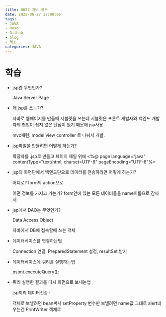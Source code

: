 ```yaml
---
title: 0627 자바 공부
date: 2022-06-27 17:09:05
tags:
- JAVA
- Hexo
- Github
- blog
- 헥소
categories: JAVA
---
```






# 학습

- jsp란 무엇인가?
    
    Java Server Page
    
- 왜 jsp를 쓰는가?
    
    자바로 웹페이지를 만들때 서블릿을 쓰는데
    서블릿은 프론트 개발자와 백엔드 개발자의 협업이 쉽지 않은 단점이 있기 때문에 jsp사용
    
    mvc패턴. model view controller 로 나눠서 개발.
    
- jsp파일을 만들려면 어떻게 하는가?
    
    확장자를 .jsp로 만들고
    페이지 제일 위에 <%@ page language="java" contentType="text/html; charset=UTF-8"
    pageEncoding="UTF-8"%>
    
- jsp의 화면단에서 백엔드단으로 데이터를 전송하려면 어떻게 하는가?
    
    어디로? form의 action으로
    
    어떤 정보를 가지고 가는가?  form안에 있는 모든 데이터들을 name이름으로 감싸서
    
- jsp에서 DAO는 무엇인가?
    
    Data Access Object
    
    자바에서 DB에 접속할때 쓰는 객체
    
- 데이터베이스를 연결하는법
    
    Connection 연결, PreparedStatement 설정, resultSet 받기
    
- 데이터베이스에 쿼리를 실행하는법
    
    pstmt.executeQuery();
    
- 쿼리 실행한 결과를 다시 화면으로 보내는법
    
    jsp끼리 데이터전송 :
    
    객체로 보낼려면 bean써서 setProperty
    변수만 보낼려면 name값 그대로
    alert띄우는건 PrintWriter 객체로 <script>에 alert